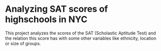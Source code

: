 # Analyzing SAT scores of highschools in NYC

This project analyzes the scores of the SAT (Scholastic Aptitude Test) and the relation this score has with some other variables like ethnicity, location or size of groups.
